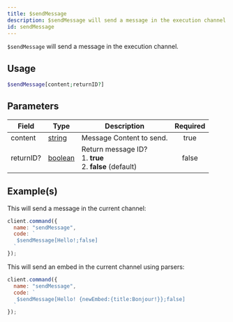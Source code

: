 ```yaml
---
title: $sendMessage
description: $sendMessage will send a message in the execution channel.
id: sendMessage
---
```


`$sendMessage` will send a message in the execution channel.

## Usage

```php
$sendMessage[content;returnID?]
```

## Parameters

| Field     | Type                                                                                                | Description                                                         | Required |
| --------- | --------------------------------------------------------------------------------------------------- | ------------------------------------------------------------------- | :------: |
| content   | [string](https://developer.mozilla.org/en-US/docs/Web/JavaScript/Reference/Global_Objects/String)   | Message Content to send.                                            |   true   |
| returnID? | [boolean](https://developer.mozilla.org/en-US/docs/Web/JavaScript/Reference/Global_Objects/Boolean) | Return message ID? <br /> 1. **true** <br /> 2. **false** (default) |  false   |

## Example(s)

This will send a message in the current channel:

```javascript
client.command({
  name: "sendMessage",
  code: `
   $sendMessage[Hello!;false]  
  `
});
```

This will send an embed in the current channel using parsers:

```javascript
client.command({
  name: "sendMessage",
  code: `
   $sendMessage[Hello! {newEmbed:{title:Bonjour!}};false]  
  `
});
```
